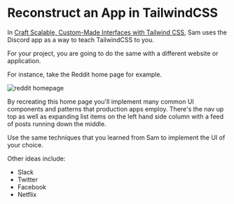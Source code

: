 # Reconstruct an App in TailwindCSS

In [Craft Scalable, Custom-Made Interfaces with Tailwind CSS](https://egghead.io/courses/craft-scalable-custom-made-interfaces-with-tailwind-css-8dfee898), Sam uses the Discord app as a way to teach TailwindCSS to you.

For your project, you are going to do the same with a different website or application.

For instance, take the Reddit home page for example. 

![reddit homepage](https://github.com/eggheadio/egghead-projects/blob/main/reconstruct-an-app-in-tailwind/reddit.png?raw=true)

By recreating this home page you'll implement many common UI components and patterns that production apps employ. There's the nav up top as well as expanding list items on the left hand side column with a feed of posts running down the middle. 

Use the same techniques that you learned from Sam to implement the UI of your choice. 

Other ideas include:

- Slack
- Twitter
- Facebook
- Netflix 
